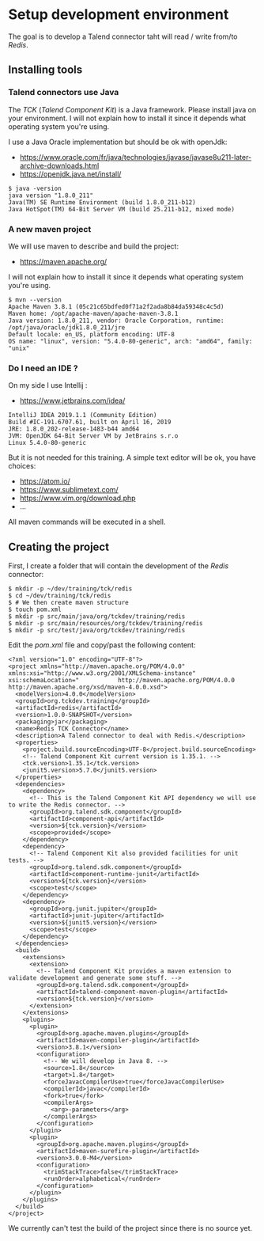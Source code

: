 # Setup development environment
The goal is to develop a Talend connector taht will read / write from/to _Redis_.


## Installing tools
### Talend connectors use Java
The _TCK_ (_Talend Component Kit_) is a Java framework. Please install java on your environment. I will not explain how to install it since it depends what operating system you're using.

I use a Java Oracle implementation but should be ok with openJdk:
- https://www.oracle.com/fr/java/technologies/javase/javase8u211-later-archive-downloads.html
- https://openjdk.java.net/install/

```
$ java -version
java version "1.8.0_211"
Java(TM) SE Runtime Environment (build 1.8.0_211-b12)
Java HotSpot(TM) 64-Bit Server VM (build 25.211-b12, mixed mode)
```

### A new maven project
We will use maven to describe and build the project:
- https://maven.apache.org/

I will not explain how to install it since it depends what operating system you're using.

```
$ mvn --version
Apache Maven 3.8.1 (05c21c65bdfed0f71a2f2ada8b84da59348c4c5d)
Maven home: /opt/apache-maven/apache-maven-3.8.1
Java version: 1.8.0_211, vendor: Oracle Corporation, runtime: /opt/java/oracle/jdk1.8.0_211/jre
Default locale: en_US, platform encoding: UTF-8
OS name: "linux", version: "5.4.0-80-generic", arch: "amd64", family: "unix"
```

### Do I need an IDE ?
On my side I use Intellij :
- https://www.jetbrains.com/idea/

```
IntelliJ IDEA 2019.1.1 (Community Edition)
Build #IC-191.6707.61, built on April 16, 2019
JRE: 1.8.0_202-release-1483-b44 amd64
JVM: OpenJDK 64-Bit Server VM by JetBrains s.r.o
Linux 5.4.0-80-generic
```
But it is not needed for this training. A simple text editor will be ok, you have choices:
- https://atom.io/
- https://www.sublimetext.com/
- https://www.vim.org/download.php
- ...

All maven commands will be executed in a shell.

## Creating the project
First, I create a folder that will contain the development of the _Redis_ connector:
```
$ mkdir -p ~/dev/training/tck/redis
$ cd ~/dev/training/tck/redis
$ # We then create maven structure
$ touch pom.xml
$ mkdir -p src/main/java/org/tckdev/training/redis
$ mkdir -p src/main/resources/org/tckdev/training/redis
$ mkdir -p src/test/java/org/tckdev/training/redis
```
Edit the _pom.xml_ file and copy/past the following content:
```
<?xml version="1.0" encoding="UTF-8"?>
<project xmlns="http://maven.apache.org/POM/4.0.0" xmlns:xsi="http://www.w3.org/2001/XMLSchema-instance" xsi:schemaLocation="           http://maven.apache.org/POM/4.0.0           http://maven.apache.org/xsd/maven-4.0.0.xsd">
  <modelVersion>4.0.0</modelVersion>
  <groupId>org.tckdev.training</groupId>
  <artifactId>redis</artifactId>
  <version>1.0.0-SNAPSHOT</version>
  <packaging>jar</packaging>
  <name>Redis TCK Connector</name>
  <description>A Talend connector to deal with Redis.</description>
  <properties>
    <project.build.sourceEncoding>UTF-8</project.build.sourceEncoding>
    <!-- Talend Component Kit current version is 1.35.1. -->
    <tck.version>1.35.1</tck.version>
    <junit5.version>5.7.0</junit5.version>
  </properties>
  <dependencies>
    <dependency>
      <!-- This is the Talend Component Kit API dependency we will use to write the Redis connector. -->
      <groupId>org.talend.sdk.component</groupId>
      <artifactId>component-api</artifactId>
      <version>${tck.version}</version>
      <scope>provided</scope>
    </dependency>
    <dependency>
      <!-- Talend Component Kit also provided facilities for unit tests. -->
      <groupId>org.talend.sdk.component</groupId>
      <artifactId>component-runtime-junit</artifactId>
      <version>${tck.version}</version>
      <scope>test</scope>
    </dependency>
    <dependency>
      <groupId>org.junit.jupiter</groupId>
      <artifactId>junit-jupiter</artifactId>
      <version>${junit5.version}</version>
      <scope>test</scope>
    </dependency>
  </dependencies>
  <build>
    <extensions>
      <extension>
        <!-- Talend Component Kit provides a maven extension to validate development and generate some stuff. -->
        <groupId>org.talend.sdk.component</groupId>
        <artifactId>talend-component-maven-plugin</artifactId>
        <version>${tck.version}</version>
      </extension>
    </extensions>
    <plugins>
      <plugin>
        <groupId>org.apache.maven.plugins</groupId>
        <artifactId>maven-compiler-plugin</artifactId>
        <version>3.8.1</version>
        <configuration>
          <!-- We will develop in Java 8. -->
          <source>1.8</source>
          <target>1.8</target>
          <forceJavacCompilerUse>true</forceJavacCompilerUse>
          <compilerId>javac</compilerId>
          <fork>true</fork>
          <compilerArgs>
            <arg>-parameters</arg>
          </compilerArgs>
        </configuration>
      </plugin>
      <plugin>
        <groupId>org.apache.maven.plugins</groupId>
        <artifactId>maven-surefire-plugin</artifactId>
        <version>3.0.0-M4</version>
        <configuration>
          <trimStackTrace>false</trimStackTrace>
          <runOrder>alphabetical</runOrder>
        </configuration>
      </plugin>
    </plugins>
  </build>
</project>
```
We currently can't test the build of the project since there is no source yet.
